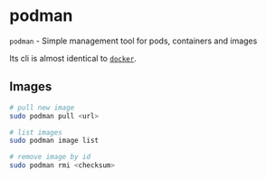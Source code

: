 # podman

`podman` - Simple management tool for pods, containers and images

Its cli is almost identical to [`docker`](docker.md).

## Images

```bash
# pull new image
sudo podman pull <url>

# list images
sudo podman image list

# remove image by id
sudo podman rmi <checksum>
```
